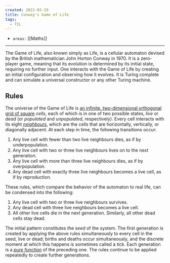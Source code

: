 ```yaml
---
created: 2022-02-19
title: Conway's Game of Life
tags:
  - TIL
---
```


- `areas:` [[Maths]]

---

The Game of Life, also known simply as Life, is a cellular automaton devised by the British mathematician John Horton Conway in 1970. It is a zero-player game, meaning that its evolution is determined by its initial state, requiring no further input. One interacts with the Game of Life by creating an initial configuration and observing how it evolves. It is Turing complete and can simulate a universal constructor or any other Turing machine.

## Rules

The universe of the Game of Life is [an infinite, two-dimensional orthogonal grid of square](/wiki/Square_tiling) _cells_, each of which is in one of two possible states, _live_ or _dead_ (or _populated_ and _unpopulated_, respectively). Every cell interacts with its eight _[neighbours](/wiki/Moore_neighborhood)_, which are the cells that are horizontally, vertically, or diagonally adjacent. At each step in time, the following transitions occur:

1.  Any live cell with fewer than two live neighbours dies, as if by underpopulation.
2.  Any live cell with two or three live neighbours lives on to the next generation.
3.  Any live cell with more than three live neighbours dies, as if by overpopulation.
4.  Any dead cell with exactly three live neighbours becomes a live cell, as if by reproduction.

These rules, which compare the behavior of the automaton to real life, can be condensed into the following:

1.  Any live cell with two or three live neighbours survives.
2.  Any dead cell with three live neighbours becomes a live cell.
3.  All other live cells die in the next generation. Similarly, all other dead cells stay dead.

The initial pattern constitutes the _seed_ of the system. The first generation is created by applying the above rules simultaneously to every cell in the seed, live or dead; births and deaths occur simultaneously, and the discrete moment at which this happens is sometimes called a _tick_. Each generation is a _[pure function](/wiki/Pure_function)_ of the preceding one. The rules continue to be applied repeatedly to create further generations.
